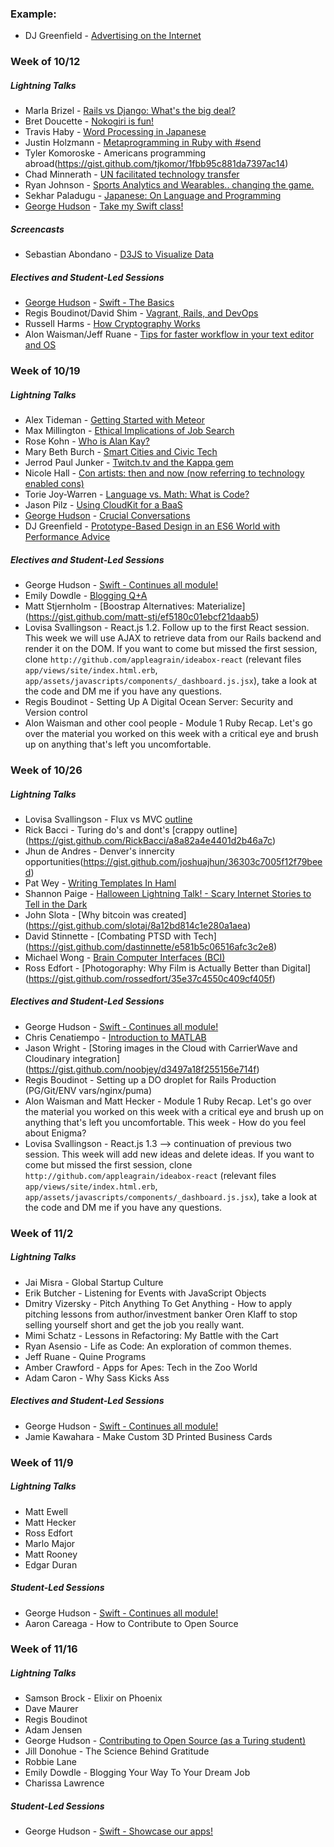 ### Example:

* DJ Greenfield - [Advertising on the Internet](https://gist.github.com/AllPurposeName/7c117da4b0345eb6b817)

### **Week of 10/12**

##### Lightning Talks

* Marla Brizel - [Rails vs Django: What's the big deal?](https://gist.github.com/marlabrizel/fbf75abe7fc9d9ad2b07)
* Bret Doucette - [Nokogiri is fun!](https://gist.github.com/bad6e/7f1c4a3ba01c7edb9108)
* Travis Haby - [Word Processing in Japanese](https://gist.github.com/travishaby/e93df231985fb046032c)
* Justin Holzmann - [Metaprogramming in Ruby with #send](https://gist.github.com/jphoenix86/5ea1235c898f5d369b91)
* Tyler Komoroske - Americans programming abroad(https://gist.github.com/tjkomor/1fbb95c881da7397ac14)
* Chad Minnerath - [UN facilitated technology transfer](https://gist.github.com/cminnerath/92d4454b5951ce942e43)
* Ryan Johnson - [Sports Analytics and Wearables.. changing the game.](https://gist.github.com/rjohnson4444/a7986de94e351ac6a6ec)
* Sekhar Paladugu - [Japanese: On Language and Programming](https://github.com/sekharp/lightning-talk-outlines/blob/master/paladugu_mod2_lightning.md)
* [George Hudson](http//turingwithgeorge.tumblr.com) - [Take my Swift class!](https://gist.github.com/Egogre/5380b7326cda137b68d7)

##### Screencasts

* Sebastian Abondano - [D3JS to Visualize Data](http://sebastianabondano.com/)

##### Electives and Student-Led Sessions

* [George Hudson](http//turingwithgeorge.tumblr.com) - [Swift - The Basics](https://developer.apple.com/library/ios/documentation/Swift/Conceptual/Swift_Programming_Language/TheBasics.html#//apple_ref/doc/uid/TP40014097-CH5-ID309)
* Regis Boudinot/David Shim - [Vagrant, Rails, and DevOps](https://gist.github.com/selfup/3a7da40919fa7acdc30c)
* Russell Harms - [How Cryptography Works](https://gist.github.com/russelleh/51fb2f28e4f0da9df11c)
* Alon Waisman/Jeff Ruane - [Tips for faster workflow in your text editor and OS](https://gist.github.com/MowAlon/1641b1208aba11a15d85#file-new_student_machine_speedies-md)

### **Week of 10/19**

##### Lightning Talks

* Alex Tideman - [Getting Started with Meteor](https://gist.github.com/Alex-Tideman/83fc7e1b289d604750bb)
* Max Millington - [Ethical Implications of Job Search](https://gist.github.com/MaxMillington/058df677934ee4a1055f)
* Rose Kohn - [Who is Alan Kay?](https://gist.github.com/roseak/0d3a83cc2a9778683fc5)
* Mary Beth Burch - [Smart Cities and Civic Tech](https://gist.github.com/mbburch/7b2f04480793eaa5d03b)
* Jerrod Paul Junker - [Twitch.tv and the Kappa gem](https://gist.github.com/Unsafepond/dae9fa7112ef0d68c93b)
* Nicole Hall - [Con artists: then and now (now referring to technology enabled cons)](https://gist.github.com/NicoleHall/fa5c6afa361ba0cd32b8)
* Torie Joy-Warren - [Language vs. Math: What is Code?](https://gist.github.com/toriejw/7bbc5bef729bdfef7da5)
* Jason Pilz - [Using CloudKit for a BaaS](https://gist.github.com/jasonpilz/cd1f2a513f4534eed272)
* [George Hudson](http//turingwithgeorge.tumblr.com) - [Crucial Conversations](https://gist.github.com/Egogre/805db3782ecba2591f51)
* DJ Greenfield - [Prototype-Based Design in an ES6 World with Performance Advice](https://gist.github.com/AllPurposeName/16d36acd26635f7797e6)

##### Electives and Student-Led Sessions

* George Hudson - [Swift - Continues all module!](https://developer.apple.com/library/ios/documentation/Swift/Conceptual/Swift_Programming_Language/TheBasics.html#//apple_ref/doc/uid/TP40014097-CH5-ID309)
* Emily Dowdle - [Blogging Q+A](https://gist.github.com/emilydowdle/50645a40372d2a7ab3c9)
* Matt Stjernholm - [Boostrap Alternatives: Materialize] (https://gist.github.com/matt-stj/ef5180c01ebcf21daab5)
* Lovisa Svallingson - React.js 1.2. Follow up to the first React session. This week we will use AJAX to retrieve data from our Rails backend and render it on the DOM. If you want to come but missed the first session, clone `http://github.com/appleagrain/ideabox-react` (relevant files `app/views/site/index.html.erb`, `app/assets/javascripts/components/_dashboard.js.jsx`), take a look at the code and DM me if you have any questions.
* Regis Boudinot - Setting Up A Digital Ocean Server: Security and Version control
* Alon Waisman and other cool people - Module 1 Ruby Recap. Let's go over the material you worked on this week with a critical eye and brush up on anything that's left you uncomfortable.

### **Week of 10/26**

##### Lightning Talks

* Lovisa Svallingson - Flux vs MVC [outline](https://gist.github.com/applegrain/745cc54ed938fbbc585b)
* Rick Bacci - Turing do's and dont's [crappy outline] (https://gist.github.com/RickBacci/a8a82a4e4401d2b46a7c)
* Jhun de Andres - Denver's innercity opportunities(https://gist.github.com/joshuajhun/36303c7005f12f79beed)
* Pat Wey - [Writing Templates In Haml](https://gist.github.com/patwey/b6744a5331c400aeafcc)
* Shannon Paige - [Halloween Lightning Talk! - Scary Internet Stories to Tell in the Dark](https://gist.github.com/ShannonPaige/83aa4622b59e09eb2aed)
* John Slota - [Why bitcoin was created] (https://gist.github.com/slotaj/8a12bd814c1e280a1aea)
* David Stinnette - [Combating PTSD with Tech] (https://gist.github.com/dastinnette/e581b5c06516afc3c2e8)
* Michael Wong - [Brain Computer Interfaces (BCI)](https://gist.github.com/Kealii/7b21ea0c14c26a9ade7a)
* Ross Edfort - [Photogoraphy: Why Film is Actually Better than Digital] (https://gist.github.com/rossedfort/35e37c4550c409cf405f)


##### Electives and Student-Led Sessions

* George Hudson - [Swift - Continues all module!](https://developer.apple.com/library/ios/documentation/Swift/Conceptual/Swift_Programming_Language/TheBasics.html#//apple_ref/doc/uid/TP40014097-CH5-ID309)
* Chris Cenatiempo - [Introduction to MATLAB](https://gist.github.com/85e24bdfab2051ae133a.git)
* Jason Wright - [Storing images in the Cloud with CarrierWave and Cloudinary integration] (https://gist.github.com/noobjey/d3497a18f255156e714f)
* Regis Boudinot - Setting up a DO droplet for Rails Production (PG/Git/ENV vars/nginx/puma)
* Alon Waisman and Matt Hecker - Module 1 Ruby Recap. Let's go over the material you worked on this week with a critical eye and brush up on anything that's left you uncomfortable. This week - How do you feel about Enigma?
* Lovisa Svallingson - React.js 1.3 --> continuation of previous two session. This week will add new ideas and delete ideas. If you want to come but missed the first session, clone `http://github.com/appleagrain/ideabox-react` (relevant files `app/views/site/index.html.erb`, `app/assets/javascripts/components/_dashboard.js.jsx`), take a look at the code and DM me if you have any questions.

### **Week of 11/2**

##### Lightning Talks

* Jai Misra - Global Startup Culture
* Erik Butcher - Listening for Events with JavaScript Objects
* Dmitry Vizersky - Pitch Anything To Get Anything - How to apply pitching lessons from author/investment banker Oren Klaff to stop selling yourself short and get the job you really want. 
* Mimi Schatz - Lessons in Refactoring: My Battle with the Cart
* Ryan Asensio - Life as Code: An exploration of common themes.
* Jeff Ruane - Quine Programs
* Amber Crawford - Apps for Apes: Tech in the Zoo World
* Adam Caron - Why Sass Kicks Ass

##### Electives and Student-Led Sessions

* George Hudson - [Swift - Continues all module!](https://developer.apple.com/library/ios/documentation/Swift/Conceptual/Swift_Programming_Language/TheBasics.html#//apple_ref/doc/uid/TP40014097-CH5-ID309)
* Jamie Kawahara - Make Custom 3D Printed Business Cards

### **Week of 11/9**

##### Lightning Talks

* Matt Ewell
* Matt Hecker
* Ross Edfort
* Marlo Major
* Matt Rooney
* Edgar Duran

##### Student-Led Sessions

* George Hudson - [Swift - Continues all module!](https://developer.apple.com/library/ios/documentation/Swift/Conceptual/Swift_Programming_Language/TheBasics.html#//apple_ref/doc/uid/TP40014097-CH5-ID309)
* Aaron Careaga - How to Contribute to Open Source

### **Week of 11/16**

##### Lightning Talks

* Samson Brock - Elixir on Phoenix
* Dave Maurer
* Regis Boudinot
* Adam Jensen
* George Hudson - [Contributing to Open Source (as a Turing student)](https://gist.github.com/Egogre/5dd4e1256cbc2bf200ba)
* Jill Donohue - The Science Behind Gratitude
* Robbie Lane
* Emily Dowdle - Blogging Your Way To Your Dream Job
* Charissa Lawrence

##### Student-Led Sessions

* George Hudson - [Swift - Showcase our apps!](https://developer.apple.com/library/ios/documentation/Swift/Conceptual/Swift_Programming_Language/TheBasics.html#//apple_ref/doc/uid/TP40014097-CH5-ID309)
